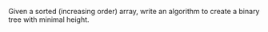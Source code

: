 Given a sorted (increasing order) array, write an algorithm to create a binary tree with minimal height.
